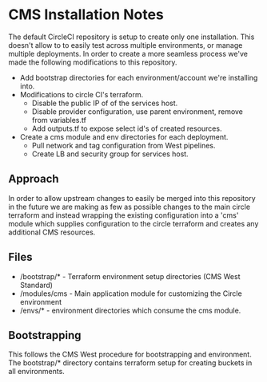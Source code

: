 # CMS Installation Notes

The default CircleCI repository is setup to create only one installation. This doesn't
allow to to easily test across multiple environments, or manage multiple deployments.
In order to create a more seamless process we've made the following modifications to this
repository.

- Add bootstrap directories for each environment/account we're installing into.
- Modifications to circle CI's terraform.
  - Disable the public IP of of the services host.
  - Disable provider configuration, use parent environment, remove from variables.tf
  - Add outputs.tf to expose select id's of created resources.
- Create a cms module and env directories for each deployment.
  - Pull network and tag configuration from West pipelines.
  - Create LB and security group for services host.

## Approach

In order to allow upstream changes to easily be merged into this repository in the future
we are making as few as possible changes to the main circle terraform and instead wrapping
the existing configuration into a 'cms' module which supplies configuration to the circle
terraform and creates any additional CMS resources.

## Files

- /bootstrap/* - Terraform environment setup directories (CMS West Standard)
- /modules/cms - Main application module for customizing the Circle environment
- /envs/* - environment directories which consume the cms module.

## Bootstrapping

This follows the CMS West procedure for bootstrapping and environment. The
bootstrap/* directory contains terraform setup for creating buckets in all environments.

##
